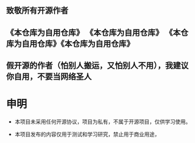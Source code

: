 ## 致敬所有开源作者
## 《本仓库为自用仓库》 《本仓库为自用仓库》 《本仓库为自用仓库》《本仓库为自用仓库》
## 假开源的作者（怕别人搬运，又怕别人不用），我建议你自用，不要当网络圣人
# 申明

- 本项目未采用任何开源协议，项目为私有，不属于开源项目，仅供学习使用。

- 本项目发布的内容仅用于测试和学习研究，禁止用于商业用途，
